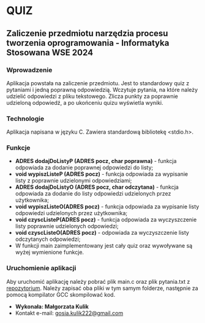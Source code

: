 #                                            QUIZ
## Zaliczenie przedmiotu narzędzia procesu tworzenia oprogramowania - Informatyka Stosowana WSE 2024




### **Wprowadzenie**
Aplikacja powstała na zaliczenie przedmiotu. Jest to standardowy quiz z pytaniami i jedną poprawną odpowiedzią. Wczytuje pytania, na które należy udzielić odpowiedzi z pliku tekstowego. Zlicza punkty za poprawnie udzieloną odpowiedź, a po ukońceniu quizu wyświetla wyniki.

### **Technologie**
Aplikacja napisana w języku C.
Zawiera standardową bibliotekę <stdio.h>.

### **Funkcje**
- **ADRES dodajDoListyP (ADRES pocz, char poprawna)** - funkcja odpowiada za dodanie poprawnej odpowiedzi do listy;
- **void wypiszListeP (ADRES pocz)** - funkcja odpowiada za wypisanie listy z poprawnie udzielonymi odpowiedziami;
- **ADRES dodajDoListyO (ADRES pocz, char odczytana)** - funkcja odpowiada za dodanie do listy odpowiedzi udzielonych przez użytkownika;
- **void wypiszListeO(ADRES pocz)** - funkcja odpowiada za wypisanie listy odpowiedzi udzielonych przez użytkownika;
- **void czyscListeP(ADRES pocz)** - funkcja odpowiada za wyczyszczenie listy poprawnie udzielonych odpowiedzi;
- **void czyscListeO(ADRES pocz)** - odpowiada za wyczyszczenie listy odczytanych odpowiedzi;
- W funkcji main zaimplementowany jest cały quiz oraz wywoływane są wyżej wymienione funkcje.

### **Uruchomienie aplikacji**
Aby uruchomić aplikację należy pobrać plik main.c oraz plik pytania.txt z [repozytorium](https://github.com/malkul25/Quiz---WSE). Należy zapisać oba pliki w tym samym folderze, następnie za pomocą kompilator GCC skompilować kod.


+ **Wykonała: Małgorzata Kulik**
+ Kontakt e-mail: gosia.kulik222@gmail.com



